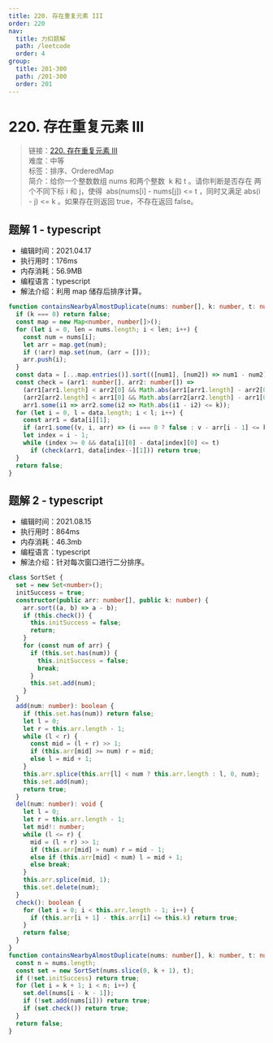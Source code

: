 ```yaml
---
title: 220. 存在重复元素 III
order: 220
nav:
  title: 力扣题解
  path: /leetcode
  order: 4
group:
  title: 201-300
  path: /201-300
  order: 201
---
```


# 220. 存在重复元素 III

> 链接：[220. 存在重复元素 III](https://leetcode-cn.com/problems/contains-duplicate-iii/)  
> 难度：中等  
> 标签：排序、OrderedMap  
> 简介：给你一个整数数组 nums 和两个整数  k 和 t 。请你判断是否存在 两个不同下标 i 和 j，使得  abs(nums[i] - nums[j]) <= t ，同时又满足 abs(i - j) <= k 。如果存在则返回 true，不存在返回 false。

## 题解 1 - typescript

- 编辑时间：2021.04.17
- 执行用时：176ms
- 内存消耗：56.9MB
- 编程语言：typescript
- 解法介绍：利用 map 储存后排序计算。

```typescript
function containsNearbyAlmostDuplicate(nums: number[], k: number, t: number): boolean {
  if (k === 0) return false;
  const map = new Map<number, number[]>();
  for (let i = 0, len = nums.length; i < len; i++) {
    const num = nums[i];
    let arr = map.get(num);
    if (!arr) map.set(num, (arr = []));
    arr.push(i);
  }
  const data = [...map.entries()].sort(([num1], [num2]) => num1 - num2);
  const check = (arr1: number[], arr2: number[]) =>
    (arr1[arr1.length] < arr2[0] && Math.abs(arr1[arr1.length] - arr2[0]) <= k) ||
    (arr2[arr2.length] < arr1[0] && Math.abs(arr2[arr2.length] - arr1[0]) <= k) ||
    arr1.some(i1 => arr2.some(i2 => Math.abs(i1 - i2) <= k));
  for (let i = 0, l = data.length; i < l; i++) {
    const arr1 = data[i][1];
    if (arr1.some((v, i, arr) => (i === 0 ? false : v - arr[i - 1] <= k))) return true;
    let index = i - 1;
    while (index >= 0 && data[i][0] - data[index][0] <= t)
      if (check(arr1, data[index--][1])) return true;
  }
  return false;
}
```

## 题解 2 - typescript

- 编辑时间：2021.08.15
- 执行用时：864ms
- 内存消耗：46.3mb
- 编程语言：typescript
- 解法介绍：针对每次窗口进行二分排序。

```typescript
class SortSet {
  set = new Set<number>();
  initSuccess = true;
  constructor(public arr: number[], public k: number) {
    arr.sort((a, b) => a - b);
    if (this.check()) {
      this.initSuccess = false;
      return;
    }
    for (const num of arr) {
      if (this.set.has(num)) {
        this.initSuccess = false;
        break;
      }
      this.set.add(num);
    }
  }
  add(num: number): boolean {
    if (this.set.has(num)) return false;
    let l = 0;
    let r = this.arr.length - 1;
    while (l < r) {
      const mid = (l + r) >> 1;
      if (this.arr[mid] >= num) r = mid;
      else l = mid + 1;
    }
    this.arr.splice(this.arr[l] < num ? this.arr.length : l, 0, num);
    this.set.add(num);
    return true;
  }
  del(num: number): void {
    let l = 0;
    let r = this.arr.length - 1;
    let mid!: number;
    while (l <= r) {
      mid = (l + r) >> 1;
      if (this.arr[mid] > num) r = mid - 1;
      else if (this.arr[mid] < num) l = mid + 1;
      else break;
    }
    this.arr.splice(mid, 1);
    this.set.delete(num);
  }
  check(): boolean {
    for (let i = 0; i < this.arr.length - 1; i++) {
      if (this.arr[i + 1] - this.arr[i] <= this.k) return true;
    }
    return false;
  }
}
function containsNearbyAlmostDuplicate(nums: number[], k: number, t: number): boolean {
  const n = nums.length;
  const set = new SortSet(nums.slice(0, k + 1), t);
  if (!set.initSuccess) return true;
  for (let i = k + 1; i < n; i++) {
    set.del(nums[i - k - 1]);
    if (!set.add(nums[i])) return true;
    if (set.check()) return true;
  }
  return false;
}
```
